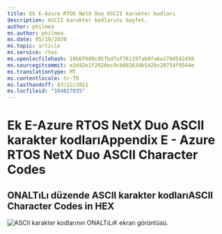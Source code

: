 ```yaml
---
title: Ek E-Azure RTOS NetX Duo ASCII karakter kodları
description: ASCII karakter kodlarını keşfet.
author: philmea
ms.author: philmea
ms.date: 05/19/2020
ms.topic: article
ms.service: rtos
ms.openlocfilehash: 18b6f609c95fbd7af761197ab8fa6a179d542498
ms.sourcegitcommit: e3d42e1f2920ec9cb002634b542bc20754f9544e
ms.translationtype: MT
ms.contentlocale: tr-TR
ms.lasthandoff: 03/22/2021
ms.locfileid: "104827035"
---
```

# <a name="appendix-e----azure-rtos-netx-duo-ascii-character-codes"></a><span data-ttu-id="8f8b9-103">Ek E-Azure RTOS NetX Duo ASCII karakter kodları</span><span class="sxs-lookup"><span data-stu-id="8f8b9-103">Appendix E -  Azure RTOS NetX Duo ASCII Character Codes</span></span> 

## <a name="ascii-character-codes-in-hex"></a><span data-ttu-id="8f8b9-104">ONALTıLı düzende ASCII karakter kodları</span><span class="sxs-lookup"><span data-stu-id="8f8b9-104">ASCII Character Codes in HEX</span></span>

![ASCII karakter kodlarının ONALTıLıK ekran görüntüsü.](./media/user-guide/ascii-character-codes-hex.png)